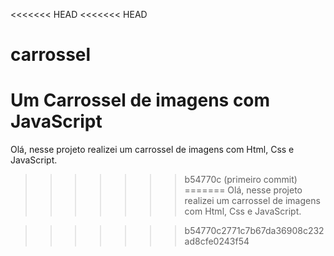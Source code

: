 <<<<<<< HEAD
<<<<<<< HEAD
# carrossel
Um Carrossel de imagens com JavaScript
=======
Olá, nesse projeto realizei um carrossel de imagens com Html, Css e JavaScript.

>>>>>>> b54770c (primeiro commit)
=======
Olá, nesse projeto realizei um carrossel de imagens com Html, Css e JavaScript.

>>>>>>> b54770c2771c7b67da36908c232ad8cfe0243f54

